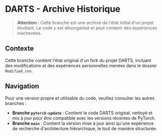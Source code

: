 # DARTS - Archive Historique

> **Attention :** Cette branche est une archive de l'état initial d'un projet étudiant. Le code y est désorganisé et peut contenir des expériences inachevées.

## Contexte

Cette branche contient l'état original d'un fork du projet DARTS, incluant des modifications et des expériences personnelles menées dans le dossier `Modified_cnn`.

## Navigation

Pour une version propre et utilisable du code, veuillez consulter les autres branches :

-   **Branche `pytorch-update`** : Contient le code DARTS original, nettoyé et mis à jour pour être compatible avec les versions récentes de PyTorch.
-   **Branche `main`** : Contient la version mise à jour ainsi qu'une expérience de recherche d'architecture hiérarchique, le tout de manière structurée.
